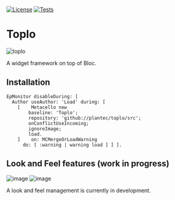 [![License](https://img.shields.io/github/license/plantec/Toplo.svg)](./LICENSE)
[![Tests](https://github.com/plantec/Toplo/actions/workflows/Tests.yml/badge.svg?branch=master)](https://github.com/plantec/Toplo/actions/workflows/Tests.yml)

# Toplo
![toplo](https://github.com/plantec/Toplo/assets/49183340/57963fee-ed86-4ee0-99e1-7c39e9a9cdf9)

A widget framework on top of Bloc.

## Installation

```Smalltalk
EpMonitor disableDuring: [
  Author useAuthor: 'Load' during: [
    [    Metacello new
        baseline: 'Toplo';
        repository: 'github://plantec/toplo/src';
        onConflictUseIncoming;
        ignoreImage;
        load.
    ]    on: MCMergeOrLoadWarning
      do: [ :warning | warning load ] ] ].

```

## Look and Feel features (work in progress)

![image](https://github.com/plantec/Toplo/assets/49183340/2e61623f-5844-4294-b87a-195dd6c1c636)
![image](https://github.com/plantec/Toplo/assets/49183340/a76ee5a2-1e2f-414f-8ab8-4dad71d4fc4f)

A look and feel management is currently in development.
